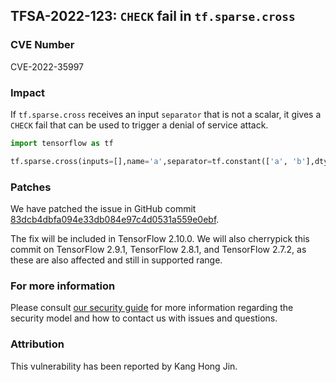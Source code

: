 ## TFSA-2022-123: `CHECK` fail in `tf.sparse.cross`

### CVE Number
CVE-2022-35997

### Impact
If `tf.sparse.cross` receives an input `separator` that is not a scalar, it gives a `CHECK` fail that can be used to trigger a denial of service attack.
```python
import tensorflow as tf

tf.sparse.cross(inputs=[],name='a',separator=tf.constant(['a', 'b'],dtype=tf.string))
```

### Patches
We have patched the issue in GitHub commit [83dcb4dbfa094e33db084e97c4d0531a559e0ebf](https://github.com/tensorflow/tensorflow/commit/83dcb4dbfa094e33db084e97c4d0531a559e0ebf).

The fix will be included in TensorFlow 2.10.0. We will also cherrypick this commit on TensorFlow 2.9.1, TensorFlow 2.8.1, and TensorFlow 2.7.2, as these are also affected and still in supported range.


### For more information
Please consult [our security guide](https://github.com/tensorflow/tensorflow/blob/master/SECURITY.md) for more information regarding the security model and how to contact us with issues and questions.


### Attribution
This vulnerability has been reported by Kang Hong Jin.
